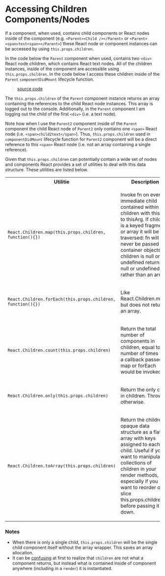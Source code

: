 # Accessing Children Components/Nodes

If a component, when used, contains child components or React nodes inside of the component (e.g. `<Parent><Child /></Parent>` or `<Parent><span>test<span></Parent>`) these React node or component instances can be accessed by using `this.props.children`.

In the code below the `Parent` component when used, contains two `<div>` React node children, which contains React text nodes. All of the children instances, inside of the component are accessible using `this.props.children`. In the code below I access these children inside of the `Parent` `componentDidMount` lifecycle function.

> [source code](https://jsfiddle.net/codylindley/z7u11n44/#tabs=js,result,html,resources)

The `this.props.children` of the `Parent` component instance returns an array containing the references to the child React node instances. This array is logged out to the console. Additionally, in the `Parent` component I am logging out the child of the first `<div>` (i.e. a text node).

Note how when I use the `Parent2` component inside of the `Parent` component the child React node of `Parent2` only contains one `<span>` React node (i.e. `<span>child2text</span>`). Thus, `this.props.children` used in `componentDidMount` lifecycle function for `Parent2` component will be a direct reference to this `<span>` React node (i.e. not an array containing a single reference).

Given that `this.props.children` can potentially contain a wide set of nodes and components React provides a set of utilities to deal with this data structure. These utilities are listed below.

<table>
<tr>
<th>Utilitie</th>
<th>Description</th>
</tr>
  <tr>
  	<td><p><code>React.Children.map(this.props.children, function(){})</code></p></td>
    <td><p>Invoke fn on every immediate child contained within children with this set to thisArg. If children is a keyed fragment or array it will be traversed: fn will never be passed the container objects. If children is null or undefined returns null or undefined rather than an array.</p></td>
  </tr>
  <tr>
  	<td><p><code>React.Children.forEach(this.props.children, function(){})</code></p></td>
    <td><p>Like React.Children.map() but does not return an array.</p></td>
  </tr>
  <tr>
  	<td><p><code>React.Children.count(this.props.children)</code></p></td>
    <td><p>Return the total number of components in children, equal to the number of times that a callback passed to map or forEach would be invoked.</p></td>
  </tr>
  <tr>
  	<td><p><code>React.Children.only(this.props.children)</code></p></td>
    <td><p>Return the only child in children. Throws otherwise.</p></td>
  </tr>
  <tr>
  	<td><p><code>React.Children.toArray(this.props.children)</code></p></td>
    <td><p>Return the children opaque data structure as a flat array with keys assigned to each child. Useful if you want to manipulate collections of children in your render methods, especially if you want to reorder or slice this.props.children before passing it down.</p></td>
  </tr>
</table>

### Notes

* When there is only a single child, `this.props.children` will be the single child component itself without the array wrapper. This saves an array allocation.
* It can be [confusing](https://facebook.github.io/react/tips/children-undefined.html) at first to realize that `children` are not what a component returns, but instead what is contained inside of component anywhere (including in a `render`) it is instantiated.
